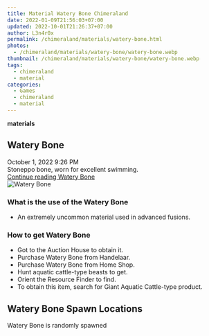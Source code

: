 ```yaml
---
title: Material Watery Bone Chimeraland
date: 2022-01-09T21:56:03+07:00
updated: 2022-10-01T21:26:37+07:00
author: L3n4r0x
permalink: /chimeraland/materials/watery-bone.html
photos:
  - /chimeraland/materials/watery-bone/watery-bone.webp
thumbnail: /chimeraland/materials/watery-bone/watery-bone.webp
tags:
  - chimeraland
  - material
categories:
  - Games
  - chimeraland
  - material
---
```


<link
  rel="stylesheet"
  href="https://rawcdn.githack.com/dimaslanjaka/Web-Manajemen/870a349/css/bootstrap-5-3-0-alpha3-wrapper.css"
/>
<section id="bootstrap-wrapper">
  <div data-bs-theme="dark">
    <div
      class="row g-0 border rounded overflow-hidden flex-md-row mb-4 shadow-sm position-relative bg-dark text-light"
    >
      <div class="col p-4 d-flex flex-column position-static">
        <strong class="d-inline-block mb-2 text-success">materials</strong>
        <h2 class="mb-0">Watery Bone</h2>
        <div class="mb-1 text-muted">October 1, 2022 9:26 PM</div>
        <div class="mb-2 border p-1">
          Stoneppo bone, worn for excellent swimming.
        </div>
        <a
          href="/chimeraland/materials/watery-bone.html"
          class="stretched-link d-none text-primary"
          >Continue reading Watery Bone</a
        >
      </div>
      <div class="col-auto d-none d-md-block d-lg-block">
        <img
          src="https://www.webmanajemen.com/chimeraland/materials/watery-bone/watery-bone.webp"
          alt="Watery Bone"
        />
      </div>
    </div>
    <div class="row">
      <div class="col-lg-6 col-12 mb-2">
        <div class="card">
          <div class="card-body">
            <h3 class="card-title">What is the use of the Watery Bone</h3>
            <div class="card-text">
              <ul>
                <li>
                  An extremely uncommon material used in advanced fusions.
                </li>
              </ul>
            </div>
          </div>
        </div>
      </div>
      <div class="col-lg-6 col-12 mb-2">
        <div class="card">
          <div class="card-body">
            <h3 class="card-title">How to get Watery Bone</h3>
            <div class="card-text">
              <ul>
                <li>Got to the Auction House to obtain it.</li>
                <li>Purchase Watery Bone from Handelaar.</li>
                <li>Purchase Watery Bone from Home Shop.</li>
                <li>Hunt aquatic cattle-type beasts to get.</li>
                <li>Orient the Resource Finder to find.</li>
                <li>
                  To obtain this item, search for Giant Aquatic Cattle-type
                  product.
                </li>
              </ul>
            </div>
          </div>
        </div>
      </div>
      <div class="col-12 mb-2">
        <h2>Watery Bone Spawn Locations</h2>
        <p>Watery Bone is randomly spawned</p>
      </div>
    </div>
  </div>
</section>